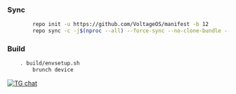 ### Sync ###
```bash
        repo init -u https://github.com/VoltageOS/manifest -b 12
        repo sync -c -j$(nproc --all) --force-sync --no-clone-bundle --no-tags
```

### Build ###
```bash
	. build/envsetup.sh
        brunch device
```

[![TG chat](https://img.shields.io/badge/Support-Telegram-%23e52c5f.svg?style=for-the-badge&logo=telegram&&labelColor=121217)](https://t.me/DerpGangDiscussions)
